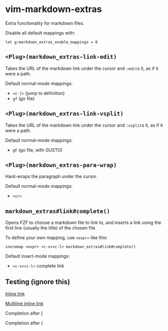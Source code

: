 # vim-markdown-extras

Extra functionality for markdown files.

Disable all default mappings with:

```vim
let g:markdown_extras_enable_mappings = 0
```

## `<Plug>(markdown_extras-link-edit)`

Takes the URL of the markdown link under the cursor and `:edit`s it, as if it
were a path.

Default normal-mode mappings:

 - `<c-]>` (jump to definition)
 - `gf` (go file)

## `<Plug>(markdown_extras-link-vsplit)`

Takes the URL of the markdown link under the cursor and `:vsplit`s it, as if it
were a path.

Default normal-mode mappings:

 - `gF` (go file, with GUSTO)

## `<Plug>(markdown_extras-para-wrap)`

Hard-wraps the paragraph under the cursor.

Default normal-mode mappings:

 - `<cr>`

## `markdown_extras#link#complete()`

Opens FZF to choose a markdown file to link to, and inserts a link using the
first line (usually the title) of the chosen file.

To define your own mapping, use `<expr>` like this:

```vim
inoremap <expr> <c-x><c-l> markdown_extras#link#complete()
```

Default insert-mode mappings:

 - `<c-x><c-l>` complete link

## Testing (ignore this)

[Inline link](ftplugin/markdown.vim)

[Multiline
inline
link](autoload/markdown_extras/link.vim)

Completion after [

Completion after (

